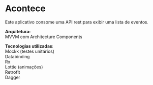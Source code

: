 # Acontece

Este aplicativo consome uma API rest para exibir uma lista de eventos. 

<b>Arquitetura:</b><br>
MVVM com Architecture Components

<b>Tecnologias utilizadas:</b><br>
Mockk (testes unitários)<br>
Databinding<br>
Rx<br>
Lottie (animações)<br>
Retrofit<br>
Dagger<br>
